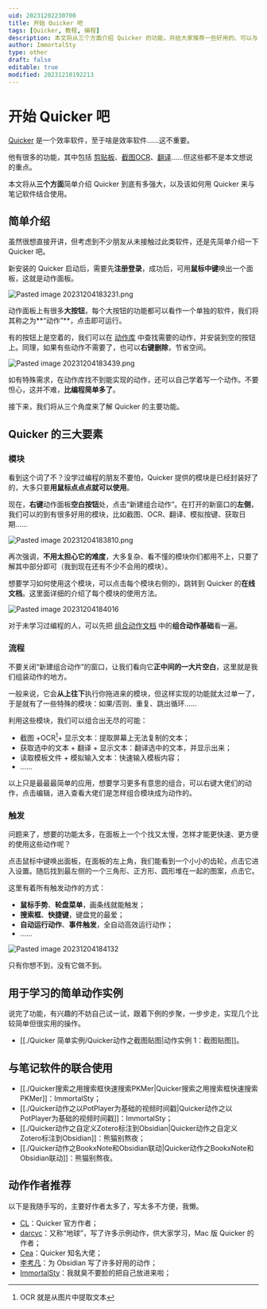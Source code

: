 ```yaml
---
uid: 20231202230700
title: 开始 Quicker 吧
tags: [Quicker, 教程, 编程]
description: 本文将从三个方面介绍 Quicker 的功能，并给大家推荐一些好用的、可以与 Obsidian 搭配使用的 Quicker 动作。
author: ImmortalSty
type: other
draft: false
editable: true
modified: 20231210192213
---
```


# 开始 Quicker 吧

[Quicker](https://getquicker.net/) 是一个效率软件，至于啥是效率软件……这不重要。

他有很多的功能，其中包括 [剪贴板](https://getquicker.net/Sharedaction?code=9ec53d43-5539-4571-6886-08d8c752bfcb)、[截图OCR](https://getquicker.net/Sharedaction?code=ba82e11a-f845-4ca3-44ee-08d690b5076c)、[翻译](https://getquicker.net/Sharedaction?code=04393db9-f4bc-4871-7fb6-08db2506d1ed)……但这些都不是本文想说的重点。

本文将从**三个方面**简单介绍 Quicker 到底有多强大，以及该如何用 Quicker 来与笔记软件结合使用。

## 简单介绍

虽然很想直接开讲，但考虑到不少朋友从未接触过此类软件，还是先简单介绍一下 Quicker 吧。

新安装的 Quicker 启动后，需要先**注册登录**，成功后，可用**鼠标中键**唤出一个面板，这就是动作面板。

![Pasted image 20231204183231.png](https://cdn.pkmer.cn/images/202312092351994.png!pkmer)

动作面板上有很多**大按钮**，每个大按钮的功能都可以看作一个单独的软件，我们将其称之为**“动作”**，点击即可运行。

有的按钮上是空着的，我们可以在 [动作库](https://getquicker.net/Share/Recommended) 中查找需要的动作，并安装到空的按钮上。同理，如果有些动作不需要了，也可以**右键删除**，节省空间。

![Pasted image 20231204183439.png](https://cdn.pkmer.cn/images/202312092352588.png!pkmer)

如有特殊需求，在动作库找不到能实现的动作，还可以自己学着写一个动作。不要怛心，这并不难，**比编程简单多了**。

接下来，我们将从三个角度来了解 Quicker 的主要功能。

## Quicker 的三大要素

### 模块

看到这个词了不？没学过编程的朋友不要怕，Quicker 提供的模块是已经封装好了的，大多只要**用鼠标点点点就可以使用**。

现在，**右键**动作面板**空白按钮**处，点击“新建组合动作”。在打开的新窗口的**左侧**，我们可以的到有很多好用的模块，比如截图、OCR、翻译、模拟按键、获取日期……

![Pasted image 20231204183810.png](https://cdn.pkmer.cn/images/202312092352467.png!pkmer)

再次强调，**不用太担心它的难度**，大多复杂、看不慬的模块你们都用不上，只要了解其中部分即可（我到现在还有不少不会用的模块）。

想要学习如何使用这个模块，可以点击每个模块右侧的ℹ，跳转到 Quicker 的**在线文档**。这里面详细的介绍了每个模块的使用方法。

![Pasted image 20231204184016](https://cdn.pkmer.cn/images/202312092352207.png!pkmer)

对于未学习过编程的人，可以先把 [组合动作文档](https://getquicker.net/KC/Help) 中的**组合动作基础**看一遍。

### 流程

不要关闭“新建组合动作”的窗口，让我们看向它**正中间的一大片空白**，这里就是我们组装动作的地方。

一般来说，它会**从上往下**执行你拖进来的模块，但这样实现的功能就太过单一了，于是就有了一些特殊的模块：如果/否则、重复、跳出循环……

利用这些模块，我们可以组合出无尽的可能：

- 截图 +OCR[^1]+ 显示文本：提取屏幕上无法复制的文本；
- 获取选中的文本 + 翻译 + 显示文本：翻译选中的文本，并显示出来；
- 读取模板文件 + 模拟输入文本：快速输入模板内容；
- ……

以上只是最最最简单的应用，想要学习更多有意思的组合，可以右键大佬们的动作，点击编辑，进入查看大佬们是怎样组合模块成为动作的。

### 触发

问题来了，想要的功能太多，在面板上一个个找又太慢，怎样才能更快速、更方便的使用这些动作呢？

点击鼠标中键唤出面板，在面板的左上角，我们能看到一个小小的齿轮，点击它进入设置。随后找到最左侧的一个三角形、正方形、圆形堆在一起的图案，点击它。

这里有着所有触发动作的方式：

- **鼠标手势**、**轮盘菜单**，画条线就能触发；
- **搜索框**、**快捷键**，键盘党的最爱；
- **自动运行动作**、**事件触发**，全自动高效运行动作；
- ……

![Pasted image 20231204184132](https://cdn.pkmer.cn/images/202312092352135.png!pkmer)

只有你想不到，没有它做不到。

## 用于学习的简单动作实例

说完了功能，有兴趣的不妨自己试一试，跟着下例的步聚，一步步走，实现几个比较简单但很实用的操作。

- [[./Quicker 简单实例/Quicker动作之截图贴图|动作实例 1：截图贴图]]。

## 与笔记软件的联合使用

- [[./Quicker搜索之用搜索框快速搜索PKMer|Quicker搜索之用搜索框快速搜索PKMer]]：ImmortalSty；
- [[./Quicker动作之以PotPlayer为基础的视频时间戳|Quicker动作之以PotPlayer为基础的视频时间戳]]：ImmortalSty；
- [[./Quicker动作之自定义Zotero标注到Obsidian|Quicker动作之自定义Zotero标注到Obsidian]]：熊猫别熬夜；
- [[./Quicker动作之BookxNote和Obsidian联动|Quicker动作之BookxNote和Obsidian联动]]：熊猫别熬夜。

## 动作作者推荐

以下是我随手写的，主要好作者太多了，写太多不方便，我懒。

- [CL](https://getquicker.net/User/Actions/3-CL)：Quicker 官方作者；
- [darcyc](https://getquicker.net/User/Actions/95689-darcyc)：又称“地球”，写了许多示例动作，供大家学习，Mac 版 Quicker 的作者；
- [Cea](https://getquicker.net/User/Actions/113342-Cea)：Quicker 知名大佬；
- [李考凡](https://getquicker.net/User/Actions/478204-%E6%9D%8E%E8%80%83%E5%87%A1)：为 Obsidian 写了许多好用的动作；
- [ImmortalSty](https://getquicker.net/User/Actions/514368-ImmortalSty)：我就臭不要脸的把自己放进来啦；

[^1]: OCR 就是从图片中提取文本